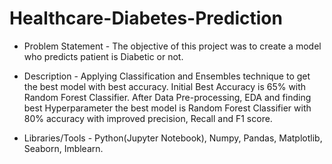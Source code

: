 # Healthcare-Diabetes-Prediction

- Problem Statement - The objective of this project was to create a model who predicts patient is Diabetic or not.   

- Description  - Applying Classification and Ensembles technique to get the best model with best accuracy. Initial Best Accuracy is 65% with Random Forest Classifier. After Data Pre-processing, EDA and finding best Hyperparameter the best  model is Random Forest Classifier with 80% accuracy with improved precision, Recall and F1 score.

- Libraries/Tools - Python(Jupyter Notebook), Numpy, Pandas, Matplotlib, Seaborn, Imblearn.                                 

